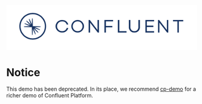 ![image](../images/confluent-logo-300-2.png)

# Notice

This demo has been deprecated. In its place, we recommend [cp-demo](https://docs.confluent.io/current/tutorials/cp-demo/docs/index.html?utm_source=github&utm_medium=demo&utm_campaign=ch.examples_type.community_content.wikipedia) for a richer demo of Confluent Platform.
